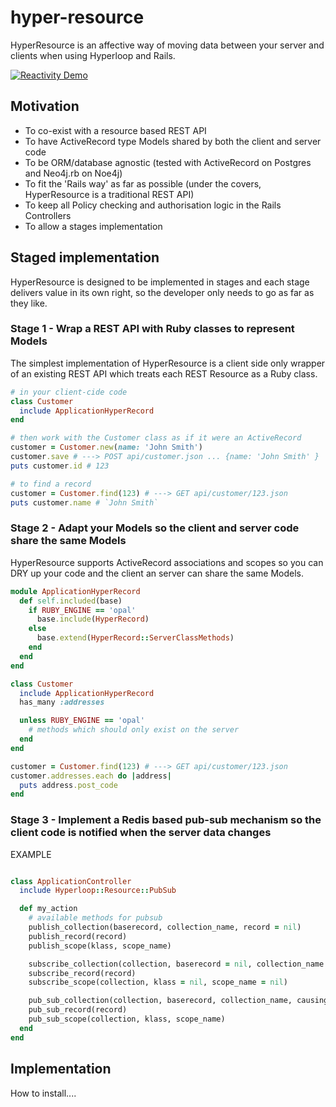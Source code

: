 # hyper-resource

HyperResource is an affective way of moving data between your server and clients when using Hyperloop and Rails.

[![Reactivity Demo](http://img.youtube.com/vi/fPSpESBbeMQ/0.jpg)](http://www.youtube.com/watch?v=fPSpESBbeMQ "Reactivity Demo")

## Motivation

+ To co-exist with a resource based REST API
+ To have ActiveRecord type Models shared by both the client and server code
+ To be ORM/database agnostic (tested with ActiveRecord on Postgres and Neo4j.rb on Noe4j)
+ To fit the 'Rails way' as far as possible (under the covers, HyperResource is a traditional REST API)
+ To keep all Policy checking and authorisation logic in the Rails Controllers
+ To allow a stages implementation

## Staged implementation

HyperResource is designed to be implemented in stages and each stage delivers value in its own right, so the developer only needs to go as far as they like.

### Stage 1 - Wrap a REST API with Ruby classes to represent Models

The simplest implementation of HyperResource is a client side only wrapper of an existing REST API which treats each REST Resource as a Ruby class.

```ruby
# in your client-cide code
class Customer
  include ApplicationHyperRecord
end

# then work with the Customer class as if it were an ActiveRecord
customer = Customer.new(name: 'John Smith')
customer.save # ---> POST api/customer.json ... {name: 'John Smith' }
puts customer.id # 123

# to find a record
customer = Customer.find(123) # ---> GET api/customer/123.json
puts customer.name # `John Smith`
```

### Stage 2 - Adapt your Models so the client and server code share the same Models

HyperResource supports ActiveRecord associations and scopes so you can DRY up your code and the client an server can share the same Models.

```ruby
module ApplicationHyperRecord
  def self.included(base)
    if RUBY_ENGINE == 'opal'
      base.include(HyperRecord)
    else
      base.extend(HyperRecord::ServerClassMethods)
    end
  end
end

class Customer
  include ApplicationHyperRecord
  has_many :addresses

  unless RUBY_ENGINE == 'opal'
    # methods which should only exist on the server
  end
end

customer = Customer.find(123) # ---> GET api/customer/123.json
customer.addresses.each do |address|
  puts address.post_code
end
```

### Stage 3 - Implement a Redis based pub-sub mechanism so the client code is notified when the server data changes

EXAMPLE
```ruby

class ApplicationController
  include Hyperloop::Resource::PubSub

  def my_action
    # available methods for pubsub
    publish_collection(baserecord, collection_name, record = nil)
    publish_record(record)
    publish_scope(klass, scope_name)

    subscribe_collection(collection, baserecord = nil, collection_name = nil)
    subscribe_record(record)
    subscribe_scope(collection, klass = nil, scope_name = nil)

    pub_sub_collection(collection, baserecord, collection_name, causing_record = nil)
    pub_sub_record(record)
    pub_sub_scope(collection, klass, scope_name)
  end
end
```
## Implementation

How to install....
